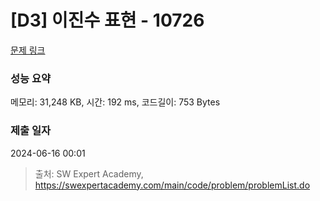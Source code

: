 # [D3] 이진수 표현 - 10726 

[문제 링크](https://swexpertacademy.com/main/code/problem/problemDetail.do?contestProbId=AXRSXf_a9qsDFAXS) 

### 성능 요약

메모리: 31,248 KB, 시간: 192 ms, 코드길이: 753 Bytes

### 제출 일자

2024-06-16 00:01



> 출처: SW Expert Academy, https://swexpertacademy.com/main/code/problem/problemList.do
